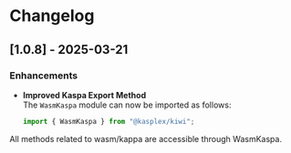 # Changelog

## [1.0.8] - 2025-03-21

### Enhancements
- **Improved Kaspa Export Method**  
  The `WasmKaspa` module can now be imported as follows:
  ```typescript
  import { WasmKaspa } from "@kasplex/kiwi";
All methods related to wasm/kappa are accessible through WasmKaspa.

